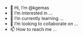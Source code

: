 - 👋 Hi, I’m @kgemas
- 👀 I’m interested in ...
- 🌱 I’m currently learning ...
- 💞️ I’m looking to collaborate on ...
- 📫 How to reach me ...

<!---
kgemas/kgemas is a ✨ special ✨ repository because its `README.md` (this file) appears on your GitHub profile.
You can click the Preview link to take a look at your changes.
--->
